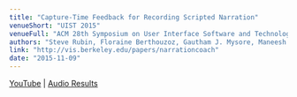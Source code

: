 ```yaml
---
title: "Capture-Time Feedback for Recording Scripted Narration"
venueShort: "UIST 2015"
venueFull: "ACM 28th Symposium on User Interface Software and Technology"
authors: "Steve Rubin, Floraine Berthouzoz, Gautham J. Mysore, Maneesh Agrawala"
link: "http://vis.berkeley.edu/papers/narrationcoach"
date: "2015-11-09"
---
```


[YouTube][1] | [Audio Results][2]

[1]: https://www.youtube.com/watch?v=EdfHTTLBk0A
[2]: http://vis.berkeley.edu/papers/narrationcoach/results
